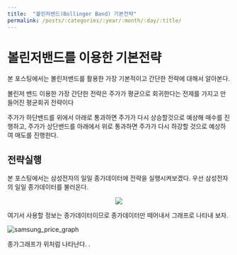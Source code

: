 ```yaml
---
title:  "볼린저밴드(Bollinger Band) 기본전략" 
permalink: /posts/:categories/:year/:month/:day/:title/
---
```


# 볼린저밴드를 이용한 기본전략

본 포스팅에서는 볼린저밴드를 활용한 가장 기본적이고 간단한 전략에 대해서 알아본다.

볼린저 밴드 이용한 가장 간단한 전략은 주가가 평균으로 회귀한다는 전제를 가지고 만들어진 평균회귀 전략이다

주가가 하단밴드를 위에서 아래로 통과하면 주가가 다시 상승할것으로 예상해 매수를 진행하고, 주가가 상단밴드를 아래에서 위로 통과하면 주가가 다시 하강할 것으로 예상하여 매도를 진행한다.

## 전략실행

본 포스팅에서는 삼성전자의 일일 종가데이터에 전략을 실행시켜보겠다.
우선 삼성전자의 일일 종가데이터를 불러온다.

<p align="center"><img src="{{site.url}}/assets/images/samsung_price_table.png"></p>

여기서 사용할 정보는 종가데이터이므로 종가데이터만 떼어내서 그래프로 나타내 보자.


![samsung_price_graph]({{site.url}}/assets/images/samsung_price.png)

종가그래프가 위처럼 나타난다.
.
